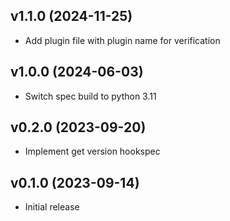 v1.1.0 (2024-11-25)
-------------------

- Add plugin file with plugin name for verification

v1.0.0 (2024-06-03)
-------------------

- Switch spec build to python 3.11

v0.2.0 (2023-09-20)
-------------------

- Implement get version hookspec

v0.1.0 (2023-09-14)
-------------------

- Initial release
